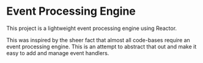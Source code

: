 Event Processing Engine
=======================

This project is a lightweight event processing engine using Reactor.

This was inspired by the sheer fact that almost all code-bases require an event processing engine. This is an attempt to abstract that out and make it easy to add and manage event handlers.
